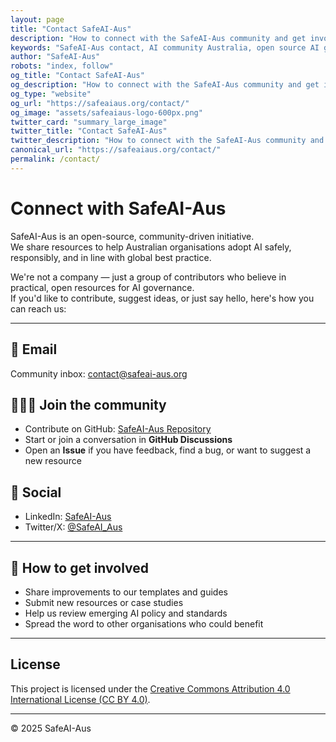 ```yaml
---
layout: page
title: "Contact SafeAI-Aus"
description: "How to connect with the SafeAI-Aus community and get involved in our open-source AI safety initiative"
keywords: "SafeAI-Aus contact, AI community Australia, open source AI governance, AI safety Australia, contribute AI safety, AI governance templates"
author: "SafeAI-Aus"
robots: "index, follow"
og_title: "Contact SafeAI-Aus"
og_description: "How to connect with the SafeAI-Aus community and get involved in our open-source AI safety initiative"
og_type: "website"
og_url: "https://safeaiaus.org/contact/"
og_image: "assets/safeaiaus-logo-600px.png"
twitter_card: "summary_large_image"
twitter_title: "Contact SafeAI-Aus"
twitter_description: "How to connect with the SafeAI-Aus community and get involved in our open-source AI safety initiative"
canonical_url: "https://safeaiaus.org/contact/"
permalink: /contact/
---
```


# Connect with SafeAI-Aus  

SafeAI-Aus is an open-source, community-driven initiative.  
We share resources to help Australian organisations adopt AI safely, responsibly, and in line with global best practice.  

We're not a company — just a group of contributors who believe in practical, open resources for AI governance.  
If you'd like to contribute, suggest ideas, or just say hello, here's how you can reach us:  

---

## 📧 Email  
Community inbox: [contact@safeai-aus.org](mailto:contact@safeai-aus.org)  

## 🧑‍🤝‍🧑 Join the community  
- Contribute on GitHub: [SafeAI-Aus Repository](https://github.com/safeai-aus/safeai-aus.github.io)  
- Start or join a conversation in **GitHub Discussions**  
- Open an **Issue** if you have feedback, find a bug, or want to suggest a new resource  

## 💬 Social  
- LinkedIn: [SafeAI-Aus](https://www.linkedin.com/company/safeai-aus)  
- Twitter/X: [@SafeAI_Aus](https://twitter.com/SafeAI_Aus)  

---

## 🤝 How to get involved  
- Share improvements to our templates and guides  
- Submit new resources or case studies  
- Help us review emerging AI policy and standards  
- Spread the word to other organisations who could benefit  

---

## License
This project is licensed under the [Creative Commons Attribution 4.0 International License (CC BY 4.0)](https://creativecommons.org/licenses/by/4.0/).

---
© 2025 SafeAI-Aus
